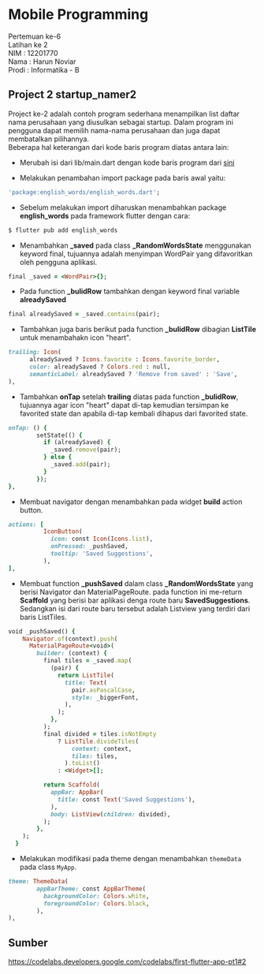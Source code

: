 # Mobile Programming

Pertemuan ke-6 </br>
Latihan ke 2 </br>
NIM : 12201770 </br>
Nama : Harun Noviar </br>
Prodi : Informatika - B

## Project 2 startup_namer2

Project ke-2 adalah contoh program sederhana menampilkan list daftar nama perusahaan yang diusulkan sebagai startup. Dalam program ini pengguna dapat memilih nama-nama perusahaan dan juga dapat membatalkan pilihannya. </br>
Beberapa hal keterangan dari kode baris program diatas antara lain:

- Merubah isi dari lib/main.dart dengan kode baris program dari [sini](https://github.com/flutter/codelabs/blob/master/startup_namer/step4_infinite_list/lib/main.dart)

- Melakukan penambahan import package pada baris awal yaitu:

```ruby
'package:english_words/english_words.dart';
```

- Sebelum melakukan import diharuskan menambahkan package <b>english_words</b> pada framework flutter dengan cara:

```ruby
$ flutter pub add english_words
```

- Menambahkan <b>\_saved</b> pada class <b>\_RandomWordsState</b> menggunakan keyword final, tujuannya adalah menyimpan WordPair yang difavoritkan oleh pengguna aplikasi.

```ruby
final _saved = <WordPair>{};
```

- Pada function <b>\_bulidRow</b> tambahkan dengan keyword final variable <b>alreadySaved</b>

```ruby
final alreadySaved = _saved.contains(pair);
```

- Tambahkan juga baris berikut pada function <b>\_bulidRow</b> dibagian <b>ListTile</b> untuk menambahakn icon "heart".

```ruby
trailing: Icon(
      alreadySaved ? Icons.favorite : Icons.favorite_border,
      color: alreadySaved ? Colors.red : null,
      semanticLabel: alreadySaved ? 'Remove from saved' : 'Save',
),
```

- Tambahkan <b>onTap</b> setelah <b>trailing</b> diatas pada function <b>\_bulidRow</b>, tujuannya agar icon "heart" dapat di-tap kemudian tersimpan ke favorited state dan apabila di-tap kembali dihapus dari favorited state.

```ruby
onTap: () {
        setState(() {
          if (alreadySaved) {
            _saved.remove(pair);
          } else {
            _saved.add(pair);
          }
        });
},
```

- Membuat navigator dengan menambahkan pada widget <b>build</b> action button.

```ruby
actions: [
          IconButton(
            icon: const Icon(Icons.list),
            onPressed: _pushSaved,
            tooltip: 'Saved Suggestions',
          ),
],
```

- Membuat function <b>\_pushSaved</b> dalam class <b>\_RandomWordsState</b> yang berisi Navigator dan MaterialPageRoute. pada function ini me-return <b>Scaffold</b> yang berisi bar aplikasi denga route baru <b>SavedSuggestions</b>. Sedangkan isi dari route baru tersebut adalah Listview yang terdiri dari baris ListTiles.

```ruby
void _pushSaved() {
    Navigator.of(context).push(
      MaterialPageRoute<void>(
        builder: (context) {
          final tiles = _saved.map(
            (pair) {
              return ListTile(
                title: Text(
                  pair.asPascalCase,
                  style: _biggerFont,
                ),
              );
            },
          );
          final divided = tiles.isNotEmpty
              ? ListTile.divideTiles(
                  context: context,
                  tiles: tiles,
                ).toList()
              : <Widget>[];

          return Scaffold(
            appBar: AppBar(
              title: const Text('Saved Suggestions'),
            ),
            body: ListView(children: divided),
          );
        },
    );
  }
```

- Melakukan modifikasi pada theme dengan menambahkan `themeData` pada class `MyApp`.

```ruby
theme: ThemeData(
        appBarTheme: const AppBarTheme(
          backgroundColor: Colors.white,
          foregroundColor: Colors.black,
        ),
),
```

## Sumber

https://codelabs.developers.google.com/codelabs/first-flutter-app-pt1#2
